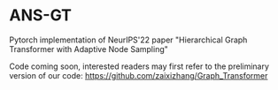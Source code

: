 # ANS-GT
Pytorch implementation of NeurIPS'22 paper "Hierarchical Graph Transformer with Adaptive Node Sampling"

Code coming soon, interested readers may first refer to the preliminary version of our code: https://github.com/zaixizhang/Graph_Transformer
